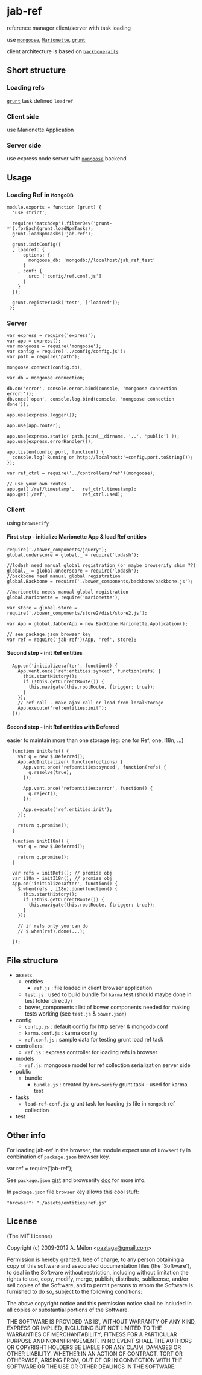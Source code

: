 jab-ref
=======

reference manager client/server with task loading

use [`mongoose`][1], [`Marionette`][2], [`grunt`][3]

client architecture is based on [`backbonerails`][4]

Short structure
-------
### Loading refs

[`grunt`][5] task defined `loadref`


### Client side

use Marionette Application


### Server side

use express node server with [`mongoose`][6] backend


Usage
-------
### Loading Ref in `MongoDB`

    module.exports = function (grunt) {
      'use strict';

      require('matchdep').filterDev('grunt-*').forEach(grunt.loadNpmTasks);
      grunt.loadNpmTasks('jab-ref');

      grunt.initConfig({
      , loadref: {
          options: {
            mongoose_db: 'mongodb://localhost/jab_ref_test'
          }
        , conf: {
            src: ['config/ref.conf.js']
          }
        }
      });

      grunt.registerTask('test', ['loadref']);
     };

### Server

    var express = require('express');
    var app = express();
    var mongoose = require('mongoose');
    var config = require('../config/config.js');
    var path = require('path');

    mongoose.connect(config.db);

    var db = mongoose.connection;

    db.on('error', console.error.bind(console, 'mongoose connection error:'));
    db.once('open', console.log.bind(console, 'mongoose connection done'));

    app.use(express.logger());

    app.use(app.router);

    app.use(express.static( path.join(__dirname, '..', 'public') ));
    app.use(express.errorHandler());

    app.listen(config.port, function() {
      console.log('Running on http://localhost:'+config.port.toString());
    });

    var ref_ctrl = require('../controllers/ref')(mongoose);

    // use your own routes
    app.get('/ref/timestamp',   ref_ctrl.timestamp);
    app.get('/ref',             ref_ctrl.used);


### Client
using `browserify`

#### First step - initialize Marionette App & load Ref entities


    require('./bower_components/jquery');
    global.underscore = global._ = require('lodash');

    //lodash need manual global registration (or maybe browserify shim ??)
    global._ = global.underscore = require('lodash');
    //backbone need manual global registration
    global.Backbone = require('./bower_components/backbone/backbone.js');

    //marionette needs manual global registration
    global.Marionette = require('marionette');

    var store = global.store = require('./bower_components/store2/dist/store2.js');

    var App = global.JabberApp = new Backbone.Marionette.Application();

    // see package.json browser key
    var ref = require('jab-ref')(App, 'ref', store);

#### Second step - init Ref entities

      App.on('initialize:after', function() {
        App.vent.once('ref:entities:synced', function(refs) {
          this.startHistory();
          if (!this.getCurrentRoute()) {
            this.navigate(this.rootRoute, {trigger: true});
          }
        });
        // ref call - make ajax call or load from localStorage
        App.execute('ref:entities:init');
      });

#### Second step - init Ref entities with Deferred
easier to maintain more than one storage (eg: one for Ref, one, i18n, ...)

      function initRefs() {
        var q = new $.Deferred();
        App.addInitializer( function(options) {
          App.vent.once('ref:entities:synced', function(refs) {
            q.resolve(true);
          });

          App.vent.once('ref:entities:error', function() {
            q.reject();
          });

          App.execute('ref:entities:init');
        });

        return q.promise();
      }

      function initI18n() {
        var q = new $.Deferred();
        ...
        return q.promise();
      }

      var refs = initRefs(); // promise obj
      var i18n = initI18n(); // promise obj
      App.on('initialize:after', function() {
        $.when(refs , i18n).done(function() {
          this.startHistory();
          if (!this.getCurrentRoute()) {
            this.navigate(this.rootRoute, {trigger: true});
          }
        });

        // if refs only you can do
        // $.when(ref).done(...);

      });


## File structure

- assets
    - entities
        - `ref.js` : file loaded in client browser application
    - `test.js` : used to build bundle for `karma` test (should maybe done in test folder directly)
    - bower_components : list of bower components needed for making tests working (see `test.js` & `bower.json`)
- config
    - `config.js` : default config for http server & mongodb conf
    - `karma.conf.js` : karma config
    - `ref.conf.js` : sample data for testing grunt load ref task
- controllers:
    - `ref.js` : express controller for loading refs in browser
- models
    - `ref.js`: mongoose model for ref collection serialization server side
- public
    - bundle
        - `bundle.js` : created by `browserify` grunt task - used for karma test
- tasks
    - `load-ref-conf.js`: grunt task for loading `js` file in `mongodb` ref collection
- test

## Other info
For loading jab-ref in the browser, the module expect use of `browserify` in conbination of `package.json` browser key.

var ref = require('jab-ref');

See `package.json` [gist][7] and browserify [doc][8] for more info.

In `package.json` file `browser` key allows this cool stuff:

    "browser": "./assets/entities/ref.js"


## License

(The MIT License)

Copyright (c) 2009-2012 A. Mélon &lt;paztaga@gmail.com&gt;

Permission is hereby granted, free of charge, to any person obtaining
a copy of this software and associated documentation files (the
'Software'), to deal in the Software without restriction, including
without limitation the rights to use, copy, modify, merge, publish,
distribute, sublicense, and/or sell copies of the Software, and to
permit persons to whom the Software is furnished to do so, subject to
the following conditions:

The above copyright notice and this permission notice shall be
included in all copies or substantial portions of the Software.

THE SOFTWARE IS PROVIDED 'AS IS', WITHOUT WARRANTY OF ANY KIND,
EXPRESS OR IMPLIED, INCLUDING BUT NOT LIMITED TO THE WARRANTIES OF
MERCHANTABILITY, FITNESS FOR A PARTICULAR PURPOSE AND NONINFRINGEMENT.
IN NO EVENT SHALL THE AUTHORS OR COPYRIGHT HOLDERS BE LIABLE FOR ANY
CLAIM, DAMAGES OR OTHER LIABILITY, WHETHER IN AN ACTION OF CONTRACT,
TORT OR OTHERWISE, ARISING FROM, OUT OF OR IN CONNECTION WITH THE
SOFTWARE OR THE USE OR OTHER DEALINGS IN THE SOFTWARE.


  [1]: http://mongoosejs.com/
  [2]: http://marionettejs.com/
  [3]: http://gruntjs.com/
  [4]: http://www.backbonerails.com/
  [5]: http://gruntjs.com/
  [6]: http://mongoosejs.com/
  [7]: https://gist.github.com/defunctzombie/4339901
  [8]: https://github.com/substack/node-browserify